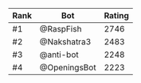 Rank|Bot|Rating
---|---|---
#1|@RaspFish|2746
#2|@Nakshatra3|2483
#3|@anti-bot|2248
#4|@OpeningsBot|2223

